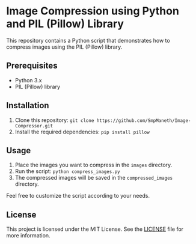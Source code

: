 # Image Compression using Python and PIL (Pillow) Library 

This repository contains a Python script that demonstrates how to compress images using the PIL (Pillow) library.

## Prerequisites
- Python 3.x
- PIL (Pillow) library

## Installation
1. Clone this repository: `git clone https://github.com/SmpManeth/Image-Compressor.git`
2. Install the required dependencies: `pip install pillow`

## Usage
1. Place the images you want to compress in the `images` directory.
2. Run the script: `python compress_images.py`
3. The compressed images will be saved in the `compressed_images` directory.

Feel free to customize the script according to your needs.

## License
This project is licensed under the MIT License. See the [LICENSE](LICENSE) file for more information.